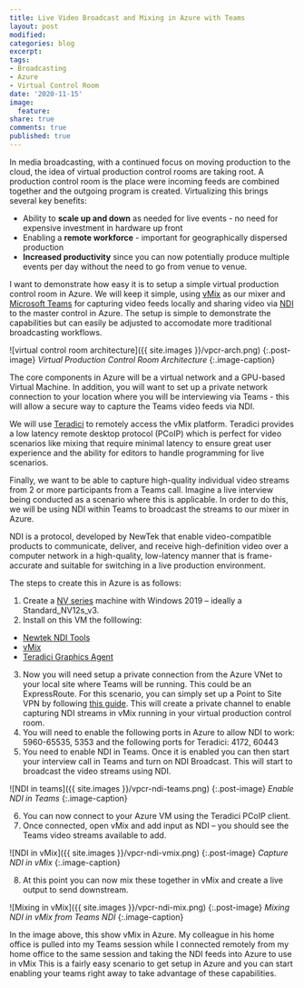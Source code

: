 ```yaml
---
title: Live Video Broadcast and Mixing in Azure with Teams
layout: post
modified: 
categories: blog
excerpt: 
tags:
- Broadcasting
- Azure
- Virtual Control Room
date: '2020-11-15'
image:
  feature: 
share: true
comments: true
published: true
---
```


In media broadcasting, with a continued focus on moving production to the cloud, the idea of virtual production control rooms are taking root. A production control room is the place were incoming feeds are combined together and the outgoing program is created. Virtualizing this brings several key benefits:

* Ability to **scale up and down** as needed for live events - no need for expensive investment in hardware up front
* Enabling a **remote workforce** - important for geographically dispersed production
* **Increased productivity** since you can now potentially produce multiple events per day without the need to go from venue to venue.

I want to demonstrate how easy it is to setup a simple virtual production control room in Azure. We will keep it simple, using [vMix](https://www.vmix.com/) as our mixer and [Microsoft Teams](https://www.microsoft.com/en-us/microsoft-365/microsoft-teams/group-chat-software) for capturing video feeds locally and sharing video via [NDI](https://ndi.tv/) to the master control in Azure. The setup is simple to demonstrate the capabilities but can easily be adjusted to accomodate more traditional broadcasting workflows.

![virtual control room architecture]({{ site.images }}/vpcr-arch.png)
{:.post-image}
*Virtual Production Control Room Architecture*
{:.image-caption}

The core components in Azure will be a virtual network and a GPU-based Virtual Machine. In addition, you will want to set up a private network connection to your location where you will be interviewing via Teams - this will allow a secure way to capture the Teams video feeds via NDI.  

We will use [Teradici](https://www.teradici.com/) to remotely access the vMix platform. Teradici provides a low latency remote desktop protocol (PCoIP) which is perfect for video scenarios like mixing that require minimal latency to ensure great user experience and the ability for editors to handle programming for live scenarios. 

Finally, we want to be able to capture high-quality individual video streams from 2 or more participants from a Teams call. Imagine a live interview being conducted as a scenario where this is applicable. In order to do this, we will be using NDI within Teams to broadcast the streams to our mixer in Azure. 

NDI is a protocol, developed by NewTek that enable video-compatible products to communicate, deliver, and receive high-definition video over a computer network in a high-quality, low-latency manner that is frame-accurate and suitable for switching in a live production environment. 

The steps to create this in Azure is as follows: 
1. Create a [NV series](https://docs.microsoft.com/en-us/azure/virtual-machines/nv-series) machine with Windows 2019 – ideally a Standard_NV12s_v3. 
2. Install on this VM the folllowing: 
* [Newtek NDI Tools](https://ndi.tv/tools/) 
* [vMix](https://www.vmix.com/) 
* [Teradici Graphics Agent](https://docs.teradici.com/find/subscription/cloud-access-plus/product/cloud-access-software/component/graphics-agent-for-windows/2.15.0)
3. Now you will need setup a private connection from the Azure VNet to your local site where Teams will be running. This could be an ExpressRoute. For this scenario, you can simply set up a Point to Site VPN by following [this guide](https://docs.microsoft.com/en-us/azure/vpn-gateway/vpn-gateway-howto-point-to-site-resource-manager-portal). This will create a private channel to enable capturing NDI streams in vMix running in your virtual production control room. 
4. You will need to enable the following ports in Azure to allow NDI to work: 5960-65535, 5353 and the following ports for Teradici: 4172, 60443
5. You need to enable NDI in Teams. Once it is enabled you can then start your interview call in Teams and turn on NDI Broadcast. This will start to broadcast the video streams using NDI.

![NDI in teams]({{ site.images }}/vpcr-ndi-teams.png)
{:.post-image}
*Enable NDI in Teams*
{:.image-caption}

6. You can now connect to your Azure VM using the Teradici PCoIP client.
7. Once connected, open vMix and add input as NDI – you should see the Teams video streams available to add.

![NDI in vMix]({{ site.images }}/vpcr-ndi-vmix.png)
{:.post-image}
*Capture NDI in vMix*
{:.image-caption}

8. At this point you can now mix these together in vMix and create a live output to send downstream.

![Mixing in vMix]({{ site.images }}/vpcr-ndi-mix.png)
{:.post-image}
*Mixing NDI in vMix from Teams NDI*
{:.image-caption}

In the image above, this show vMix in Azure. My colleague in his home office is pulled into my Teams session while I connected remotely from my home office to the same session and taking the NDI feeds into Azure to use in vMix This is a fairly easy scenario to get setup in Azure and you can start enabling your teams right away to take advantage of these capabilities. 